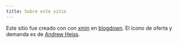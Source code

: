 ```yaml
---
title: Sobre este sitio
---
```


Este sitio fue creado con con [xmin](https://github.com/yihui/hugo-xmin/issues/10) en [blogdown](https://bookdown.org/yihui/blogdown/). El ícono de oferta y demanda es de [Andrew Heiss](https://www.andrewheiss.com/).